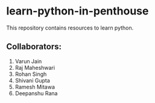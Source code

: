 # learn-python-in-penthouse
This repository contains resources to learn python. 

## Collaborators: 
1. Varun Jain
2. Raj Maheshwari
3. Rohan Singh
4. Shivani Gupta
5. Ramesh Mitawa
6. Deepanshu Rana
